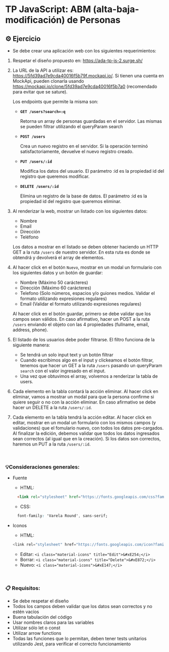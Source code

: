 # TP JavaScript: ABM (alta-baja-modificación) de Personas

## ⚙️ **Ejercicio**

- Se debe crear una aplicación web con los siguientes requerimientos:

1. Respetar el diseño propuesto en: https://ada-tp-js-2.surge.sh/


2. La URL de la API a utilizar es: https://5fd39ad7e9cda40016f5b79f.mockapi.io/. Si tienen una cuenta en MockApi, pueden clonarla usando https://mockapi.io/clone/5fd39ad7e9cda40016f5b7a0 (recomendado para evitar que se sature).

    Los endpoints que permite la misma son:

    - **`GET /users?search=:q`**

      Retorna un array de personas guardadas en el servidor. Las mismas se pueden filtrar utilizando el queryParam search

    - **`POST /users`**

      Crea un nuevo registro en el servidor. Si la operación terminó satisfactoriamente, devuelve el nuevo registro creado.

    - **`PUT /users/:id`**

      Modifica los datos del usuario. El parámetro :id es la propiedad id del registro que queremos modificar.

    - **`DELETE /users/:id`**

      Elimina un registro de la base de datos. El parámetro :id es la propiedad id del registro que queremos eliminar.


3. Al renderizar la web, mostrar un listado con los siguientes datos:
    - Nombre
    - Email
    - Dirección
    - Teléfono

    Los datos a mostrar en el listado se deben obtener haciendo un HTTP GET a la ruta `/users` de nuestro servidor. En esta ruta es donde se obtendrá y devolverá el array de elementos.

4. Al hacer click en el botón `Nuevo`, mostrar en un modal un formulario con los siguientes datos y un botón de guardar:
    - Nombre (Máximo 50 carácteres)
    - Dirección (Máximo 60 carácteres)
    - Telefono (Solo números, espacios y/o guiones medios. Validar el formato utilizando expresiones regulares)
    - Email (Validar el formato utilizando expresiones regulares)

    Al hacer click en el botón guardar, primero se debe validar que los campos sean válidos. En caso afirmativo, hacer un POST a la ruta `/users` enviando el objeto con las 4 propiedades (fullname, email, address, phone).

5. El listado de los usuarios debe poder filtrarse. El filtro funciona de la siguiente manera:
    - Se tendrá un solo input text y un botón filtrar
    - Cuando escribimos algo en el input y clickeamos el botón filtrar, tenemos que hacer un GET a la ruta `/users` pasando un queryParam `search` con el valor ingresado en el input.
    - Una vez que obtuvimos el array, volvemos a renderizar la tabla de users.

6. Cada elemento en la tabla contará la acción eliminar. Al hacer click en eliminar, vamos a mostrar un modal para que la persona confirme si quiere seguir o no con la acción eliminar. En caso afirmativo se debe hacer un DELETE a la ruta `/users/:id`.

7. Cada elemento en la tabla tendrá la acción editar. Al hacer click en editar, mostrar en un modal un formulario con los mismos campos (y validaciones) que el fomulario nuevo, con todos los datos pre-cargados. Al finalizar la edición, debemos validar que todos los datos ingresados sean correctos (al igual que en la creación). Si los datos son correctos, haremos un PUT a la ruta `/users/:id`.

<br>

### 💡**Consideraciones generales:**

- Fuente

  - HTML:
  ```html
    <link rel="stylesheet" href="https://fonts.googleapis.com/css?family=Roboto|Varela+Round"/>
  ```

  - CSS:
  ```css
    font-family: 'Varela Round', sans-serif;
  ```


- Iconos
  - HTML:
  ```js
  <link rel="stylesheet" href="https://fonts.googleapis.com/icon?family=Material+Icons" />
  ```

  - Editar: `<i class="material-icons" title="Edit">&#xE254;</i>`
  - Borrar: `<i class="material-icons" title="Delete">&#xE872;</i>`
  - Nuevo: `<i class="material-icons">&#xE147;</i>`

<br>

### 📋 **Requisitos:**

- Se debe respetar el diseño
- Todos los campos deben validar que los datos sean correctos y no estén vacíos
- Buena tabulación del código
- Usar nombres claros para las variables
- Utilizar sólo let o const
- Utilizar arrow functions
- Todas las funciones que lo permitan, deben tener tests unitarios utilizando Jest, para verificar el correcto funcionamiento